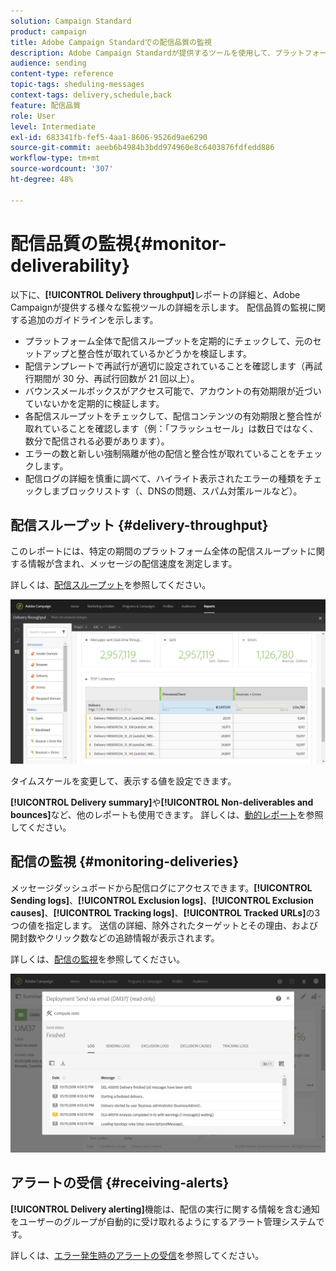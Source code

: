 ```yaml
---
solution: Campaign Standard
product: campaign
title: Adobe Campaign Standardでの配信品質の監視
description: Adobe Campaign Standardが提供するツールを使用して、プラットフォームの配信品質を監視します。
audience: sending
content-type: reference
topic-tags: sheduling-messages
context-tags: delivery,schedule,back
feature: 配信品質
role: User
level: Intermediate
exl-id: 683341fb-fef5-4aa1-8606-9526d9ae6290
source-git-commit: aeeb6b4984b3bdd974960e8c6403876fdfedd886
workflow-type: tm+mt
source-wordcount: '307'
ht-degree: 48%

---
```


# 配信品質の監視{#monitor-deliverability}

以下に、**[!UICONTROL Delivery throughput]**&#x200B;レポートの詳細と、Adobe Campaignが提供する様々な監視ツールの詳細を示します。 配信品質の監視に関する追加のガイドラインを示します。
* プラットフォーム全体で配信スループットを定期的にチェックして、元のセットアップと整合性が取れているかどうかを検証します。
* 配信テンプレートで再試行が適切に設定されていることを確認します（再試行期間が 30 分、再試行回数が 21 回以上）。
* バウンスメールボックスがアクセス可能で、アカウントの有効期限が近づいていないかを定期的に検証します。
* 各配信スループットをチェックして、配信コンテンツの有効期限と整合性が取れていることを確認します（例：「フラッシュセール」は数日ではなく、数分で配信される必要があります）。
* エラーの数と新しい強制隔離が他の配信と整合性が取れていることをチェックします。
* 配信ログの詳細を慎重に調べて、ハイライト表示されたエラーの種類をチェックしまブロックリストす（、DNSの問題、スパム対策ルールなど）。

## 配信スループット {#delivery-throughput}

このレポートには、特定の期間のプラットフォーム全体の配信スループットに関する情報が含まれ、メッセージの配信速度を測定します。

詳しくは、[配信スループット](../../reporting/using/delivery-throughput.md)を参照してください。

![](assets/delivery_reports_1.png)

タイムスケールを変更して、表示する値を設定できます。

**[!UICONTROL Delivery summary]**&#x200B;や&#x200B;**[!UICONTROL Non-deliverables and bounces]**&#x200B;など、他のレポートも使用できます。 詳しくは、[動的レポート](../../reporting/using/about-dynamic-reports.md)を参照してください。

## 配信の監視 {#monitoring-deliveries}

メッセージダッシュボードから配信ログにアクセスできます。**[!UICONTROL Sending logs]**、**[!UICONTROL Exclusion logs]**、**[!UICONTROL Exclusion causes]**、**[!UICONTROL Tracking logs]**、**[!UICONTROL Tracked URLs]**&#x200B;の3つの値を指定します。 送信の詳細、除外されたターゲットとその理由、および開封数やクリック数などの追跡情報が表示されます。

詳しくは、[配信の監視](../../sending/using/monitoring-a-delivery.md)を参照してください。

![](assets/sending_delivery1.png)

## アラートの受信 {#receiving-alerts}

**[!UICONTROL Delivery alerting]**&#x200B;機能は、配信の実行に関する情報を含む通知をユーザーのグループが自動的に受け取れるようにするアラート管理システムです。

詳しくは、[エラー発生時のアラートの受信](../../sending/using/receiving-alerts-when-failures-happen.md)を参照してください。

<!--## External tools (#external-tools)

### Signal Spam {#signal-spam}

Signal Spam is a French service which offers anonymized feedback loop reporting for French ISPs (Orange, SFR).

This service allows you to follow the reputation of the French ISPs and track customers' activity evolution.

Signal Spam also provides direct complaints that end users log through a dedicated interface. Those complaints are then quarantined from the email address database.

### 250ok {#solution-250ok}

250ok is a monitoring solution which provides IP and domain denylists, as well as reputation indicators.

The information provided is real-time, which allows for a pro-active assistance. 250ok a complementary solution to the Adobe deliverability internal tools.-->
